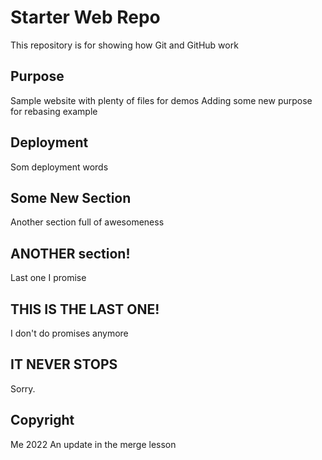 # Starter Web Repo

This repository is for showing how Git and GitHub work

## Purpose

Sample website with plenty of files for demos
Adding some new purpose for rebasing example

## Deployment
Som deployment words

## Some New Section
Another section full of awesomeness

## ANOTHER section!
Last one I promise

## THIS IS THE LAST ONE!
I don't do promises anymore

## IT NEVER STOPS
Sorry.

## Copyright
Me 2022
An update in the merge lesson
